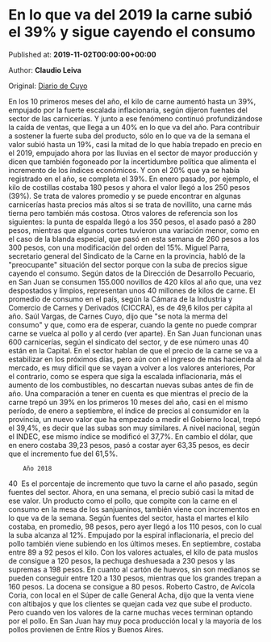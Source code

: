 
# En lo que va del 2019 la carne subió el 39% y sigue cayendo el consumo

Published at: **2019-11-02T00:00:00+00:00**

Author: **Claudio Leiva**

Original: [Diario de Cuyo](https://www.diariodecuyo.com.ar/economia/En-lo-que-va-del-2019-la-carne-subio-el-39-y-sigue-cayendo-el-consumo-20191101-0096.html)

En los 10 primeros meses del año, el kilo de carne aumentó hasta un 39%, empujado por la fuerte escalada inflacionaria, según dijeron fuentes del sector de las carnicerías. Y junto a ese fenómeno continuó profundizándose la caída de ventas, que llega a un 40% en lo que va del año. Para contribuir a sostener la fuerte suba del producto, sólo en lo que va de la semana el valor subió hasta un 19%, casi la mitad de lo que había trepado en precio en el 2019, empujado ahora por las lluvias en el sector de mayor producción y dicen que también fogoneado por la incertidumbre política que alimenta el incremento de los índices económicos. Y con el 20% que ya se había registrado en el año, se completa el 39%.
En enero pasado, por ejemplo, el kilo de costillas costaba 180 pesos y ahora el valor llegó a los 250 pesos (39%). Se trata de valores promedio y se puede encontrar en algunas carnicerías hasta precios más altos si se trata de novillito, una carne más tierna pero también más costosa.
Otros valores de referencia son los siguientes: la punta de espalda llegó a los 350 pesos, el asado pasó a 280 pesos, mientras que algunos cortes tuvieron una variación menor, como en el caso de la blanda especial, que pasó en esta semana de 260 pesos a los 300 pesos, con una modificación del orden del 15%.
Miguel Parra, secretario general del Sindicato de la Carne en la provincia, habló de la "preocupante" situación del sector porque con la suba de precios sigue cayendo el consumo. Según datos de la Dirección de Desarrollo Pecuario, en San Juan se consumen 155.000 novillos de 420 kilos al año que, una vez despostados y limpios, representan unos 40 millones de kilos de carne. El promedio de consumo en el país, según la Cámara de la Industria y Comercio de Carnes y Derivados (CICCRA), es de 49,6 kilos per cápita al año.
Saúl Vargas, de Carnes Cuyo, dijo que "se nota la merma del consumo" y que, como era de esperar, cuando la gente no puede comprar carne se vuelca al pollo y al cerdo (ver aparte).
En San Juan funcionan unas 600 carnicerías, según el sindicato del sector, y de ese número unas 40 están en la Capital.
En el sector hablan de que el precio de la carne se va a estabilizar en los próximos días, pero aún con el ingreso de más hacienda al mercado, es muy difícil que se vayan a volver a los valores anteriores, Por el contrario, como se espera que siga la escalada inflacionaria, más el aumento de los combustibles, no descartan nuevas subas antes de fin de año.
Una comparación a tener en cuenta es que mientras el precio de la carne trepó un 39% en los primeros 10 meses del año, casi en el mismo período, de enero a septiembre, el índice de precios al consumidor en la provincia, un nuevo valor que ha empezado a medir el Gobierno local, trepó el 39,4%, es decir que las subas son muy similares. A nivel nacional, según el INDEC, ese mismo índice se modificó el 37,7%. En cambio el dólar, que en enero costaba 39,23 pesos, pasó a costar ayer 63,35 pesos, es decir que el incremento fue del 61,5%.

        Año 2018
      
40  Es el porcentaje de incremento que tuvo la carne el año pasado, según fuentes del sector. Ahora, en una semana, el precio subió casi la mitad de ese valor.
Un producto como el pollo, que compite con la carne en el consumo en la mesa de los sanjuaninos, también viene con incrementos en lo que va de la semana. Según fuentes del sector, hasta el martes el kilo costaba, en promedio, 98 pesos, pero ayer llegó a los 110 pesos, con lo cual la suba alcanza al 12%.
Empujado por la espiral inflacionaria, el precio del pollo también viene subiendo en los últimos meses. En septiembre, costaba entre 89 a 92 pesos el kilo.
Con los valores actuales, el kilo de pata muslos de consigue a 120 pesos, la pechuga deshuesada a 230 pesos y las supremas a 198 pesos.
En cuanto al cartón de huevos, sin son medianos se pueden conseguir entre 120 a 130 pesos, mientras que los grandes trepan a 160 pesos. La docena se consigue a 80 pesos.
Roberto Castro, de Avícola Coria, con local en el Súper de calle General Acha, dijo que la venta viene con altibajos y que los clientes se quejan cada vez que sube el producto. Pero cuando ven los valores de la carne muchas veces terminan optando por el pollo.
En San Juan hay muy poca producción local y la mayoría de los pollos provienen de Entre Ríos y Buenos Aires.
